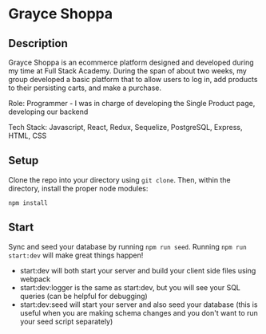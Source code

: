 # Grayce Shoppa

## Description

Grayce Shoppa is an ecommerce platform designed and developed during my time at Full Stack Academy. During the span of about two weeks, my group developed a basic platform that to allow users to log in, add products to their persisting carts, and make a purchase.

Role: Programmer
    - I was in charge of developing the Single Product page, developing our backend

Tech Stack: Javascript, React, Redux, Sequelize, PostgreSQL, Express, HTML, CSS
## Setup

Clone the repo into your directory using `git clone`. Then, within the directory, install the proper node modules:

`npm install`
## Start

Sync and seed your database by running `npm run seed`. Running `npm run start:dev` will make great things happen!

-   start:dev will both start your server and build your client side files using webpack
-   start:dev:logger is the same as start:dev, but you will see your SQL queries (can be helpful for debugging)
-   start:dev:seed will start your server and also seed your database (this is useful when you are making schema changes and you don't want to run your seed script separately)

